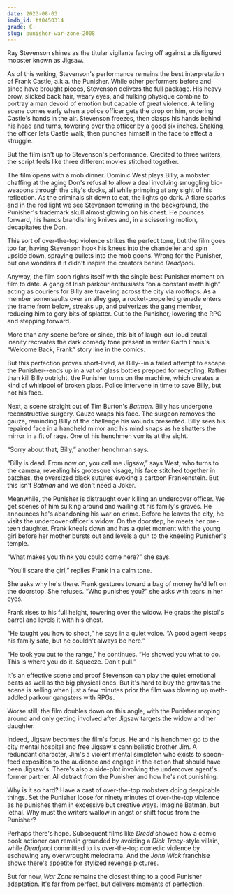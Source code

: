 ```yaml
---
date: 2023-08-03
imdb_id: tt0450314
grade: C-
slug: punisher-war-zone-2008
---
```


Ray Stevenson shines as the titular vigilante facing off against a disfigured mobster known as Jigsaw.

<!-- end -->

As of this writing, Stevenson's performance remains the best interpretation of Frank Castle, a.k.a. the Punisher. While other performers before and since have brought pieces, Stevenson delivers the full package. His heavy brow, slicked back hair, weary eyes, and hulking physique combine to portray a man devoid of emotion but capable of great violence. A telling scene comes early when a police officer gets the drop on him, ordering Castle's hands in the air. Stevenson freezes, then clasps his hands behind his head and turns, towering over the officer by a good six inches. Shaking, the officer lets Castle walk, then punches himself in the face to affect a struggle.

But the film isn't up to Stevenson's performance. Credited to three writers, the script feels like three different movies stitched together.

The film opens with a mob dinner. Dominic West plays Billy, a mobster chaffing at the aging Don's refusal to allow a deal involving smuggling bio-weapons through the city's docks, all while primping at any sight of his reflection. As the criminals sit down to eat, the lights go dark. A flare sparks and in the red light we see Stevenson towering in the background, the Punisher's trademark skull almost glowing on his chest. He pounces forward, his hands brandishing knives and, in a scissoring motion, decapitates the Don.

This sort of over-the-top violence strikes the perfect tone, but the film goes too far, having Stevenson hook his knees into the chandelier and spin upside down, spraying bullets into the mob goons. Wrong for the Punisher, but one wonders if it didn't inspire the creators behind <span data-imdb-id="tt1431045">_Deadpool_</span>.

Anyway, the film soon rights itself with the single best Punisher moment on film to date. A gang of Irish parkour enthusiasts “on a constant meth high” acting as couriers for Billy are traveling across the city via rooftops. As a member somersaults over an alley gap, a rocket-propelled grenade enters the frame from below, streaks up, and pulverizes the gang member, reducing him to gory bits of splatter. Cut to the Punisher, lowering the RPG and stepping forward.

More than any scene before or since, this bit of laugh-out-loud brutal inanity recreates the dark comedy tone present in writer Garth Ennis's “Welcome Back, Frank” story line in the comics.

But this perfection proves short-lived, as Billy--in a failed attempt to escape the Punisher--ends up in a vat of glass bottles prepped for recycling. Rather than kill Billy outright, the Punisher turns on the machine, which creates a kind of whirlpool of broken glass. Police intervene in time to save Billy, but not his face.

Next, a scene straight out of Tim Burton's <span data-imdb-id="tt0096895">_Batman_</span>. Billy has undergone reconstructive surgery. Gauze wraps his face. The surgeon removes the gauze, reminding Billy of the challenge his wounds presented. Billy sees his repaired face in a handheld mirror and his mind snaps as he shatters the mirror in a fit of rage. One of his henchmen vomits at the sight.

“Sorry about that, Billy,” another henchman says.

“Billy is dead. From now on, you call me Jigsaw,” says West, who turns to the camera, revealing his grotesque visage, his face stitched together in patches, the oversized black sutures evoking a cartoon Frankenstein. But this isn't _Batman_ and we don't need a Joker.

Meanwhile, the Punisher is distraught over killing an undercover officer. We get scenes of him sulking around and wailing at his family's graves. He announces he's abandoning his war on crime. Before he leaves the city, he visits the undercover officer's widow. On the doorstep, he meets her pre-teen daughter. Frank kneels down and has a quiet moment with the young girl before her mother bursts out and levels a gun to the kneeling Punisher's temple.

“What makes you think you could come here?” she says.

“You'll scare the girl,” replies Frank in a calm tone.

She asks why he's there. Frank gestures toward a bag of money he'd left on the doorstop. She refuses. “Who punishes you?” she asks with tears in her eyes.

Frank rises to his full height, towering over the widow. He grabs the pistol's barrel and levels it with his chest.

“He taught you how to shoot,” he says in a quiet voice. “A good agent keeps his family safe, but he couldn't always be here.”

“He took you out to the range,” he continues. “He showed you what to do. This is where you do it. Squeeze. Don't pull.”

It's an effective scene and proof Stevenson can play the quiet emotional beats as well as the big physical ones. But it's hard to buy the gravitas the scene is selling when just a few minutes prior the film was blowing up meth-addled parkour gangsters with RPGs.

Worse still, the film doubles down on this angle, with the Punisher moping around and only getting involved after Jigsaw targets the widow and her daughter.

Indeed, Jigsaw becomes the film's focus. He and his henchmen go to the city mental hospital and free Jigsaw's cannibalistic brother Jim. A redundant character, Jim's a violent mental simpleton who exists to spoon-feed exposition to the audience and engage in the action that should have been Jigsaw's. There's also a side-plot involving the undercover agent's former partner. All detract from the Punisher and how he's not punishing.

Why is it so hard? Have a cast of over-the-top mobsters doing despicable things. Set the Punisher loose for ninety minutes of over-the-top violence as he punishes them in excessive but creative ways. Imagine Batman, but lethal. Why must the writers wallow in angst or shift focus from the Punisher?

Perhaps there's hope. Subsequent films like <span data-imdb-id="tt1343727">_Dredd_</span> showed how a comic book actioner can remain grounded by avoiding a _Dick Tracy_-style villain, while _Deadpool_ committed to its over-the-top comedic violence by eschewing any overwrought melodrama. And the <span data-imdb-id="tt2911666">_John Wick_</span> franchise shows there's appetite for stylized revenge pictures.

But for now, _War Zone_ remains the closest thing to a good Punisher adaptation. It's far from perfect, but delivers moments of perfection.

